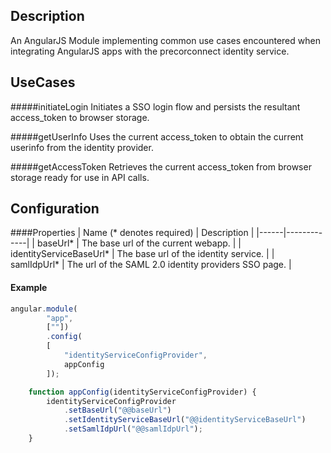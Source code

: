 ## Description
An AngularJS Module implementing common use cases encountered when integrating AngularJS apps
 with the precorconnect identity service.

## UseCases
#####initiateLogin
Initiates a SSO login flow and persists the resultant access_token to browser storage.

#####getUserInfo
Uses the current access_token to obtain the current userinfo from the identity provider.

#####getAccessToken
Retrieves the current access_token from browser storage ready for use in API calls. 

## Configuration 
####Properties
| Name (* denotes required) | Description |
|------|-------------|
| baseUrl* | The base url of the current webapp. |
| identityServiceBaseUrl* | The base url of the identity service. |
| samlIdpUrl* | The url of the SAML 2.0 identity providers SSO page. |

#### Example
```javascript
angular.module(
        "app",
        [""])
        .config(
        [
            "identityServiceConfigProvider",
            appConfig
        ]);

    function appConfig(identityServiceConfigProvider) {
        identityServiceConfigProvider
            .setBaseUrl("@@baseUrl")
            .setIdentityServiceBaseUrl("@@identityServiceBaseUrl")
            .setSamlIdpUrl("@@samlIdpUrl");
    }
```

